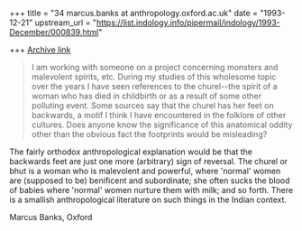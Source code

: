 +++
title = "34 marcus.banks at anthropology.oxford.ac.uk"
date = "1993-12-21"
upstream_url = "https://list.indology.info/pipermail/indology/1993-December/000839.html"

+++
[Archive link](https://list.indology.info/pipermail/indology/1993-December/000839.html)

>I am working with someone on a project concerning monsters and 
>malevolent spirits, etc.  During my studies of this wholesome topic over 
>the years I have seen references to the churel--the spirit of a woman who 
>has died in childbirth or as a result of some other polluting event.  Some 
>sources say that the churel has her feet on backwards, a motif I think I 
>have encountered in the folklore of other cultures. Does anyone know the 
>significance of this anatomical oddity other than the obvious fact the 
>footprints would be misleading?

The fairly orthodox anthropological explanation would be that the backwards
feet are just one more (arbitrary) sign of reversal. The churel or bhut is
a woman who is malevolent and powerful, where 'normal' women are (supposed
to be) benificent and subordinate; she often sucks the blood of babies
where 'normal' women nurture them with milk; and so forth. There is a
smallish anthropological literature on such things in the Indian context.

Marcus Banks, Oxford






